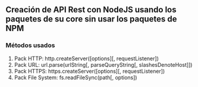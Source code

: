 ## Creación de API Rest con NodeJS usando los paquetes de su core sin usar los paquetes de NPM

### Métodos usados
1.  Pack HTTP:  http.createServer([options][, requestListener])
2.  Pack URL:   url.parse(urlString[, parseQueryString[, slashesDenoteHost]])
3.  Pack HTTPS: https.createServer([options][, requestListener])
4.  Pack File System: fs.readFileSync(path[, options])
